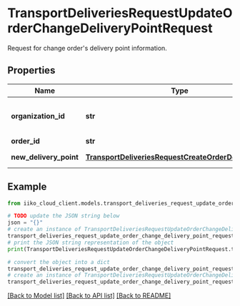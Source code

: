 # TransportDeliveriesRequestUpdateOrderChangeDeliveryPointRequest

Request for change order's delivery point information.

## Properties

Name | Type | Description | Notes
------------ | ------------- | ------------- | -------------
**organization_id** | **str** | Organization ID.                Can be obtained by &#x60;/api/1/organizations&#x60; operation. | 
**order_id** | **str** | Order ID. | 
**new_delivery_point** | [**TransportDeliveriesRequestCreateOrderDeliveryPoint**](TransportDeliveriesRequestCreateOrderDeliveryPoint.md) | New address of delivery. | 

## Example

```python
from iiko_cloud_client.models.transport_deliveries_request_update_order_change_delivery_point_request import TransportDeliveriesRequestUpdateOrderChangeDeliveryPointRequest

# TODO update the JSON string below
json = "{}"
# create an instance of TransportDeliveriesRequestUpdateOrderChangeDeliveryPointRequest from a JSON string
transport_deliveries_request_update_order_change_delivery_point_request_instance = TransportDeliveriesRequestUpdateOrderChangeDeliveryPointRequest.from_json(json)
# print the JSON string representation of the object
print(TransportDeliveriesRequestUpdateOrderChangeDeliveryPointRequest.to_json())

# convert the object into a dict
transport_deliveries_request_update_order_change_delivery_point_request_dict = transport_deliveries_request_update_order_change_delivery_point_request_instance.to_dict()
# create an instance of TransportDeliveriesRequestUpdateOrderChangeDeliveryPointRequest from a dict
transport_deliveries_request_update_order_change_delivery_point_request_from_dict = TransportDeliveriesRequestUpdateOrderChangeDeliveryPointRequest.from_dict(transport_deliveries_request_update_order_change_delivery_point_request_dict)
```
[[Back to Model list]](../README.md#documentation-for-models) [[Back to API list]](../README.md#documentation-for-api-endpoints) [[Back to README]](../README.md)


